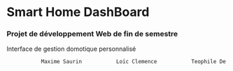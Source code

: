 # Smart Home DashBoard

### Projet de développement Web de fin de semestre

Interface de gestion domotique personnalisé
















```sh
           Maxime Saurin           Loïc Clemence           Teophile De Larquier
```





